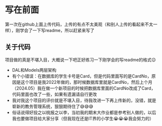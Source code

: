 # 写在前面

第一次在github上面上传代码，上传的有点不太美观（和别人上传的看起来不太一样），刚学会了一下写readme，所以赶紧来写了

## 关于代码

项目做的真是不堪入目，大概说一下吧正好练习一下刚学会的写readme的格式😉
 - DAL和Models两层架构  
 - 有个小错误：在数据库的学生卡号是Card，但是代码里面写的是CardNo，原因是这个项目是我2022年做的，那时候数据库里就是CardNo，然后上个月（2024.05）我在做一个新项目的时候把数据库里面的CardNo改成了Card，代码里面也改了一些，如果有遗漏请自行更改
 - 我对我这个项目的评价就是不堪入目，待我改进一下再上传新的，没错，就是崭新的教务管理系统，狠狠期待住了😅😅😅
 - 俗话说得好投之以桃报之以李，当初我的期末大作业都是参考别人做的，以后我也要做项目给大家分享（但我现在还是IT界的小学生😭😭😭我会努力的）




 

